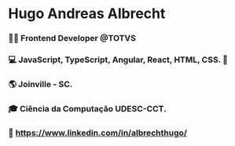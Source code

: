 # Hugo Andreas Albrecht 

### 👨‍💻 Frontend Developer @TOTVS
### 💻 JavaScript, TypeScript, Angular, React, HTML, CSS. 💚 
### 🌎 Joinville - SC.
### 🎓 Ciência da Computação UDESC-CCT.
### 📑 https://www.linkedin.com/in/albrechthugo/
